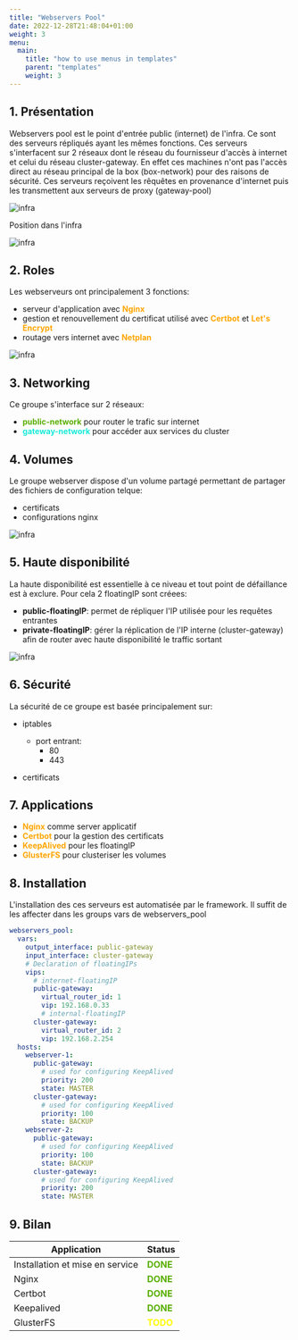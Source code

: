 ```yaml
---
title: "Webservers Pool"
date: 2022-12-28T21:48:04+01:00
weight: 3
menu:
  main:
    title: "how to use menus in templates"
    parent: "templates"
    weight: 3
---
```

## 1. Présentation
Webservers pool est le point d'entrée public (internet) de l'infra. Ce sont des serveurs répliqués ayant les mêmes fonctions.
Ces serveurs s'interfacent sur 2 réseaux dont le réseau du fournisseur d'accès à internet et celui du réseau cluster-gateway.
En effet ces machines n'ont pas l'accès direct au réseau principal de la box (box-network) pour des raisons de sécurité.
Ces serveurs reçoivent les rêquêtes en provenance d'internet puis les transmettent aux serveurs de proxy (gateway-pool) 

![infra](images/webserver-archi-2.png)

Position dans l'infra

![infra](images/webserver-pool.svg)

## 2. Roles
Les webserveurs ont principalement 3 fonctions:

- serveur d'application avec <span style="color:orange"> **Nginx** </span>
- gestion et renouvellement du certificat utilisé avec <span style="color:orange">**Certbot**</span> et <span style="color:orange">**Let's Encrypt**</span> 
- routage vers internet avec <span style="color:orange">**Netplan**</span>

![infra](images/infra/webservers/webserver-2.png)

## 3. Networking
Ce groupe s'interface sur 2 réseaux:
  - <span style="color:#59AE01">**public-network**</span>
  pour router le trafic sur internet
  - <span style="color:#17EAD9">**gateway-network**</span>
  pour accéder aux services du cluster
## 4. Volumes
Le groupe webserver dispose d'un volume partagé permettant de partager des fichiers de configuration telque:
  - certificats
  - configurations nginx

![infra](images/webserver-volumes.png)

## 5. Haute disponibilité
La haute disponibilité est essentielle à ce niveau et tout point de défaillance est à exclure.
Pour cela 2 floatingIP sont créees:
- **public-floatingIP**: permet de répliquer l'IP utilisée pour les requêtes entrantes
- **private-floatingIP**: gérer la réplication de l'IP interne (cluster-gateway) afin de router avec haute disponibilité le traffic sortant

![infra](images/infra/webservers/webserver-3.png)

## 6. Sécurité
La sécurité de ce groupe est basée principalement sur:
  - iptables
    - port entrant:
      - 80
      - 443
  
  - certificats

## 7. Applications
- <span style="color:orange">**Nginx**</span> comme server applicatif
- <span style="color:orange">**Certbot**</span> pour la gestion des certificats
- <span style="color:orange">**KeepAlived**</span> pour les floatingIP
- <span style="color:orange">**GlusterFS**</span> pour clusteriser les volumes
## 8. Installation
L'installation des ces serveurs est automatisée par le framework. Il suffit de les affecter dans les groups vars de webservers_pool

``` yaml
webservers_pool:
  vars:
    output_interface: public-gateway
    input_interface: cluster-gateway
    # Declaration of floatingIPs
    vips:
      # internet-floatingIP
      public-gateway:
        virtual_router_id: 1
        vip: 192.168.0.33
        # internal-floatingIP
      cluster-gateway:
        virtual_router_id: 2
        vip: 192.168.2.254
  hosts:
    webserver-1:
      public-gateway:
        # used for configuring KeepAlived
        priority: 200
        state: MASTER
      cluster-gateway:
        # used for configuring KeepAlived
        priority: 100
        state: BACKUP
    webserver-2:
      public-gateway:
        # used for configuring KeepAlived
        priority: 100
        state: BACKUP
      cluster-gateway:
        # used for configuring KeepAlived
        priority: 200
        state: MASTER
```
## 9. Bilan

| Application     | Status |
| ----------- | ----------- |
| Installation et mise en service | <span style="color:#59AE01;font-weight:Bold">DONE</span> |
| Nginx   | <span style="color:#59AE01;font-weight:Bold">DONE</span>        |
| Certbot   | <span style="color:#59AE01;font-weight:Bold">DONE</span>        |
| Keepalived   | <span style="color:#59AE01;font-weight:Bold">DONE</span>        |
| GlusterFS   | <span style="color:yellow;font-weight:Bold">TODO</span>        |